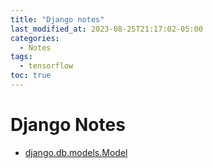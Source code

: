 ```yaml
---
title: "Django notes"
last_modified_at: 2023-08-25T21:17:02-05:00
categories:
  - Notes
tags:
  - tensorflow
toc: true
---
```

#  Django Notes
- [django.db.models.Model](https://docs.djangoproject.com/en/4.2/ref/models/instances/#django.db.models.Model)

